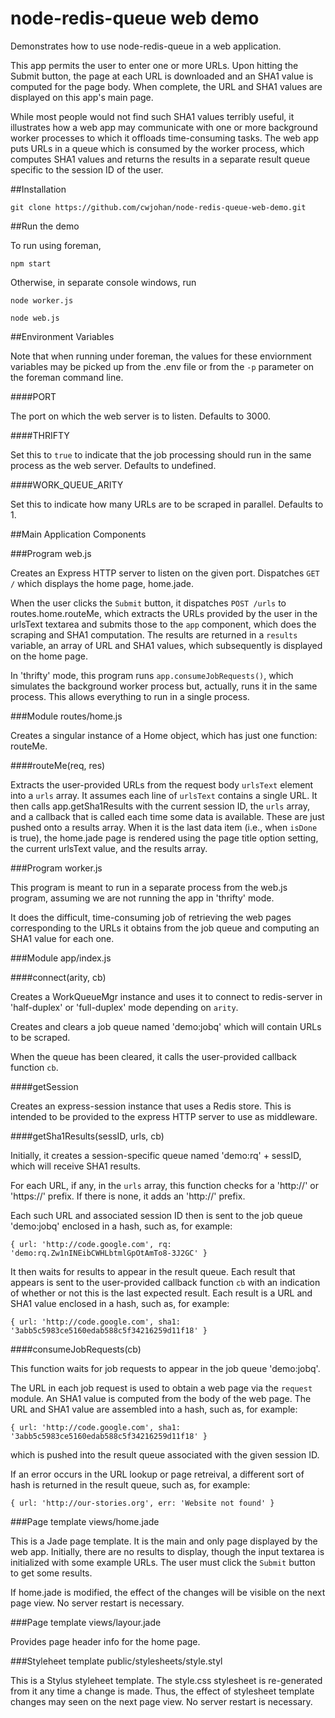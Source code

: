 node-redis-queue web demo
===============

Demonstrates how to use node-redis-queue in a web application.

This app permits the user to enter one or more URLs. Upon hitting
the Submit button, the page at each URL is downloaded and an SHA1
value is computed for the page body. When complete, the URL and
SHA1 values are displayed on this app's main page.

While most people would not find such SHA1 values terribly useful,
it illustrates how a web app may communicate with one or more
background worker processes to which it offloads time-consuming
tasks. The web app puts URLs in a queue which is consumed by
the worker process, which computes SHA1 values and returns the
results in a separate result queue specific to the session ID of the user.

##Installation

    git clone https://github.com/cwjohan/node-redis-queue-web-demo.git

##Run the demo

To run using foreman,

    npm start

Otherwise, in separate console windows, run

    node worker.js

    node web.js

##Environment Variables

Note that when running under foreman, the values for these enviornment
variables may be picked up from the .env file or from the `-p` parameter
on the foreman command line.

####PORT

The port on which the web server is to listen. Defaults to 3000.

####THRIFTY

Set this to `true` to indicate that the job processing should run in the same process
as the web server. Defaults to undefined.

####WORK_QUEUE_ARITY

Set this to indicate how many URLs are to be scraped in parallel. Defaults to 1.

##Main Application Components

###Program web.js

Creates an Express HTTP server to listen on the given port.
Dispatches `GET /` which displays the home page, home.jade.

When the user clicks the `Submit` button, it dispatches `POST /urls`
to routes.home.routeMe, which extracts the URLs provided by the
user in the urlsText textarea and submits those to the `app` component,
which does the scraping and SHA1 computation. The results are
returned in a `results` variable, an array of URL and SHA1 values,
which subsequently is displayed on the home page.

In 'thrifty' mode, this program runs `app.consumeJobRequests()`, which
simulates the background worker process but, actually, runs it in the
same process. This allows everything to run in a single process.

###Module routes/home.js

Creates a singular instance of a Home object, which has just one function: routeMe.

####routeMe(req, res)

Extracts the user-provided URLs from the request body `urlsText` element into a `urls` array.
It assumes each line of `urlsText` contains a single URL.
It then calls app.getSha1Results with the current session ID, the `urls` array, and
a callback that is called each time some data is available. These are just pushed onto
a results array.  When it is the last data item (i.e., when `isDone` is true), the
home.jade page is rendered using the page title option setting, the current urlsText
value, and the results array.

###Program worker.js

This program is meant to run in a separate process from the web.js program, assuming
we are not running the app in 'thrifty' mode.

It does the difficult, time-consuming job of retrieving the web pages corresponding to
the URLs it obtains from the job queue and computing an SHA1 value for each one.

###Module app/index.js

####connect(arity, cb)

Creates a WorkQueueMgr instance and uses it to connect to redis-server
in 'half-duplex' or 'full-duplex' mode depending on `arity`.

Creates and clears a job queue named 'demo:jobq' which will contain URLs to be scraped.

When the queue has been cleared, it calls the user-provided callback function `cb`.

####getSession

Creates an express-session instance that uses a Redis store. This is intended
to be provided to the express HTTP server to use as middleware.

####getSha1Results(sessID, urls, cb)

Initially, it creates a session-specific queue named 'demo:rq' + sessID, which
will receive SHA1 results.

For each URL, if any, in the `urls` array, this function checks for a 'http://' or 'https://'
prefix. If there is none, it adds an 'http://' prefix.

Each such URL and associated session ID then is sent to the job queue 'demo:jobq'
enclosed in a hash, such as, for example:

    { url: 'http://code.google.com', rq: 'demo:rq.Zw1nINEibCWHLbtmlGpOtAmTo8-3J2GC' }

It then waits for results to appear in the result queue. Each result that appears
is sent to the user-provided callback function `cb` with an indication of whether
or not this is the last expected result. Each result is a URL and SHA1 value enclosed
in a hash, such as, for example:

    { url: 'http://code.google.com', sha1: '3abb5c5983ce5160edab588c5f34216259d11f18' }


####consumeJobRequests(cb)

This function waits for job requests to appear in the job queue 'demo:jobq'.

The URL in each job request is used to obtain a web page via the `request` module.
An SHA1 value is computed from the body of the web page. The URL and SHA1 value
are assembled into a hash, such as, for example:

    { url: 'http://code.google.com', sha1: '3abb5c5983ce5160edab588c5f34216259d11f18' }

which is pushed into the result queue associated with the given session ID.

If an error occurs in the URL lookup or page retreival, a different sort of hash
is returned in the result queue, such as, for example:

    { url: 'http://our-stories.org', err: 'Website not found' }

###Page template views/home.jade

This is a Jade page template. It is the main and only page displayed by the web app.
Initially, there are no results to display, though the input textarea is initialized
with some example URLs. The user must click the `Submit` button to get some results.

If home.jade is modified, the effect of the changes will be visible on the next page
view. No server restart is necessary.

###Page template views/layour.jade

Provides page header info for the home page.

###Styleheet template public/stylesheets/style.styl

This is a Stylus styleheet template. The style.css stylesheet is re-generated from it
any time a change is made. Thus, the effect of stylesheet template changes may seen
on the next page view. No server restart is necessary.
